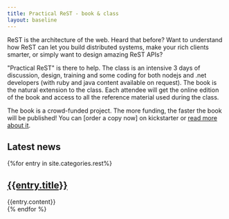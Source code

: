 ```yaml
---
title: Practical ReST - book & class
layout: baseline
---
```


ReST is the architecture of the web. Heard that before? Want to understand how ReST can let you build distributed
systems, make your rich clients smarter, or simply want to design amazing ReST APIs?

"Practical ReST" is there to help. The class is an intensive 3 days of discussion, design, training and some coding
for both nodejs and .net developers (with ruby and java content available on request). The book is the natural extension
to the class. Each attendee will get the online edition of the book and access to all the reference material used during
the class.

The book is a crowd-funded project. The more funding, the faster the book will be published! You can [order a copy now]
on kickstarter or [read more about it](book.html).

## Latest news

{%for entry in site.categories.rest%}
<article>
 <h1><a href="{{entry.url}}">{{entry.title}}</a></h1>
 <div>{{entry.content}}</div>
</article>
{% endfor %}
